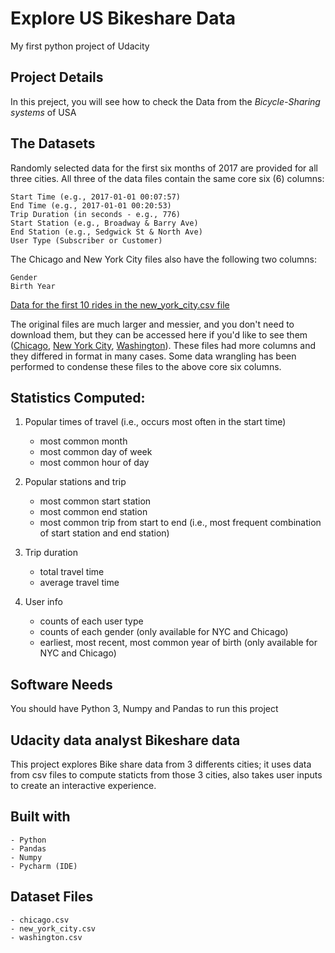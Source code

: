 # Explore US Bikeshare Data
My first python project of Udacity

## Project Details
In this preject, you will see how to check the Data from the _Bicycle-Sharing systems_ of USA

## The Datasets
Randomly selected data for the first six months of 2017 are provided for all three cities. All three of the data files contain the same core six (6) columns:

```
Start Time (e.g., 2017-01-01 00:07:57)
End Time (e.g., 2017-01-01 00:20:53)
Trip Duration (in seconds - e.g., 776)
Start Station (e.g., Broadway & Barry Ave)
End Station (e.g., Sedgwick St & North Ave)
User Type (Subscriber or Customer)
```
The Chicago and New York City files also have the following two columns:
```
Gender
Birth Year
```

[Data for the first 10 rides in the new_york_city.csv file](https://video.udacity-data.com/topher/2018/March/5aa771dc_nyc-data/nyc-data.png)

The original files are much larger and messier, and you don't need to download them, but they can be accessed here if you'd like to see them ([Chicago](https://www.divvybikes.com/system-data), [New York City](https://www.citibikenyc.com/system-data), [Washington](https://www.capitalbikeshare.com/system-data)). 
These files had more columns and they differed in format in many cases. Some data wrangling has been performed to condense these files to the above core six columns.

## Statistics Computed:

1. Popular times of travel (i.e., occurs most often in the start time)

    - most common month
    - most common day of week
    - most common hour of day

2. Popular stations and trip

    - most common start station
    - most common end station
    - most common trip from start to end (i.e., most frequent combination of start station and end station)

3. Trip duration

    - total travel time
    - average travel time

4. User info

    - counts of each user type
    - counts of each gender (only available for NYC and Chicago)
    - earliest, most recent, most common year of birth (only available for NYC and Chicago)

## Software Needs

You should have Python 3, Numpy and Pandas to run this project

## Udacity data analyst Bikeshare data

This project explores Bike share data from 3 differents cities; it uses data from csv files to compute staticts from those 3 cities, also takes user inputs to create an interactive experience.

## Built with

    - Python
    - Pandas
    - Numpy
    - Pycharm (IDE)

## Dataset Files

    - chicago.csv
    - new_york_city.csv
    - washington.csv
